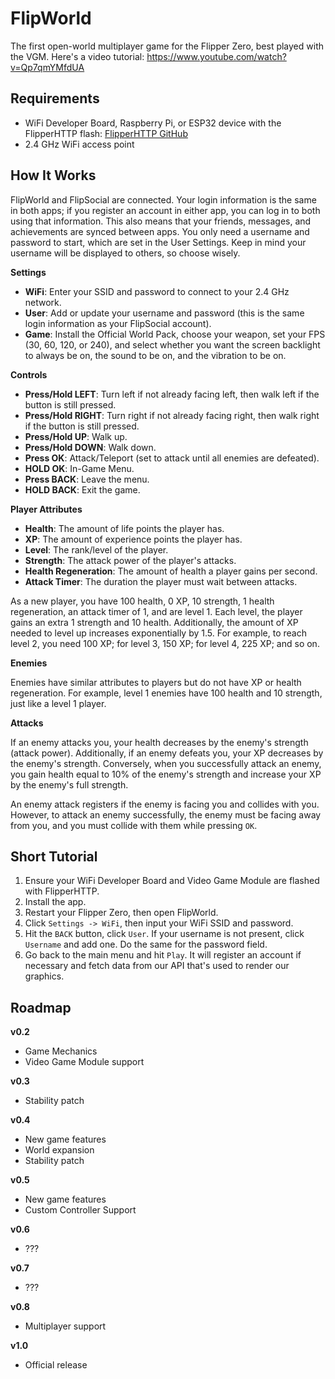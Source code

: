 # FlipWorld

The first open-world multiplayer game for the Flipper Zero, best played with the VGM. Here's a video tutorial: https://www.youtube.com/watch?v=Qp7qmYMfdUA

## Requirements

- WiFi Developer Board, Raspberry Pi, or ESP32 device with the FlipperHTTP flash: [FlipperHTTP GitHub](https://github.com/jblanked/FlipperHTTP)
- 2.4 GHz WiFi access point

## How It Works

FlipWorld and FlipSocial are connected. Your login information is the same in both apps; if you register an account in either app, you can log in to both using that information. This also means that your friends, messages, and achievements are synced between apps. You only need a username and password to start, which are set in the User Settings. Keep in mind your username will be displayed to others, so choose wisely.

**Settings**

- **WiFi**: Enter your SSID and password to connect to your 2.4 GHz network.
- **User**: Add or update your username and password (this is the same login information as your FlipSocial account).
- **Game**: Install the Official World Pack, choose your weapon, set your FPS (30, 60, 120, or 240), and select whether you want the screen backlight to always be on, the sound to be on, and the vibration to be on.

**Controls**

- **Press/Hold LEFT**: Turn left if not already facing left, then walk left if the button is still pressed.
- **Press/Hold RIGHT**: Turn right if not already facing right, then walk right if the button is still pressed.
- **Press/Hold UP**: Walk up.
- **Press/Hold DOWN**: Walk down.
- **Press OK**: Attack/Teleport (set to attack until all enemies are defeated).
- **HOLD OK**: In-Game Menu.
- **Press BACK**: Leave the menu.
- **HOLD BACK**: Exit the game.

**Player Attributes**

- **Health**: The amount of life points the player has.
- **XP**: The amount of experience points the player has.
- **Level**: The rank/level of the player.
- **Strength**: The attack power of the player's attacks.
- **Health Regeneration**: The amount of health a player gains per second.
- **Attack Timer**: The duration the player must wait between attacks.

As a new player, you have 100 health, 0 XP, 10 strength, 1 health regeneration, an attack timer of 1, and are level 1. Each level, the player gains an extra 1 strength and 10 health. Additionally, the amount of XP needed to level up increases exponentially by 1.5. For example, to reach level 2, you need 100 XP; for level 3, 150 XP; for level 4, 225 XP; and so on.

**Enemies**

Enemies have similar attributes to players but do not have XP or health regeneration. For example, level 1 enemies have 100 health and 10 strength, just like a level 1 player.

**Attacks**

If an enemy attacks you, your health decreases by the enemy's strength (attack power). Additionally, if an enemy defeats you, your XP decreases by the enemy's strength. Conversely, when you successfully attack an enemy, you gain health equal to 10% of the enemy's strength and increase your XP by the enemy's full strength.

An enemy attack registers if the enemy is facing you and collides with you. However, to attack an enemy successfully, the enemy must be facing away from you, and you must collide with them while pressing `OK`.


## Short Tutorial

1. Ensure your WiFi Developer Board and Video Game Module are flashed with FlipperHTTP.
2. Install the app.
3. Restart your Flipper Zero, then open FlipWorld.
4. Click `Settings -> WiFi`, then input your WiFi SSID and password.
5. Hit the `BACK` button, click `User`. If your username is not present, click `Username` and add one. Do the same for the password field.
6. Go back to the main menu and hit `Play`. It will register an account if necessary and fetch data from our API that's used to render our graphics.

## Roadmap

**v0.2**
- Game Mechanics
- Video Game Module support

**v0.3**
- Stability patch

**v0.4**
- New game features
- World expansion
- Stability patch

**v0.5**
- New game features
- Custom Controller Support

**v0.6**
- ???

**v0.7**
- ???

**v0.8**
- Multiplayer support

**v1.0**
- Official release
